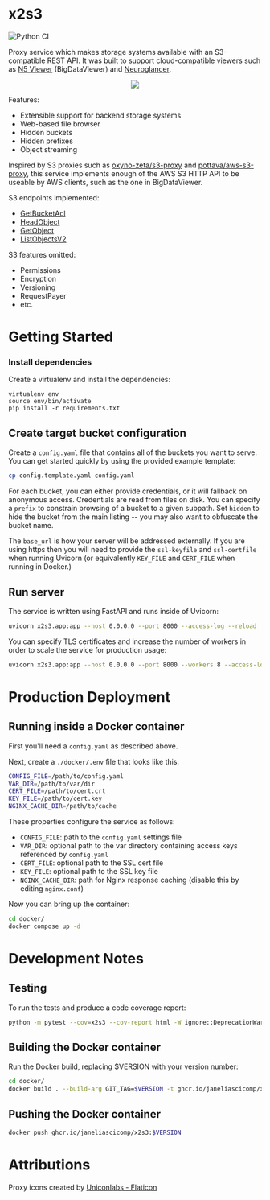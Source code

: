 # x2s3

![Python CI](https://github.com/JaneliaSciComp/x2s3/actions/workflows/python-ci.yml/badge.svg)

Proxy service which makes storage systems available with an S3-compatible REST API. It was built to support cloud-compatible viewers such as [N5 Viewer](https://github.com/saalfeldlab/n5-viewer) (BigDataViewer) and [Neuroglancer](https://github.com/google/neuroglancer).

<p align="center">
    <img src="https://raw.githubusercontent.com/JaneliaSciComp/x2s3/main/docs/use_cases.png">
</p>

Features:
* Extensible support for backend storage systems
* Web-based file browser
* Hidden buckets
* Hidden prefixes
* Object streaming

Inspired by S3 proxies such as [oxyno-zeta/s3-proxy](https://github.com/oxyno-zeta/s3-proxy) and [pottava/aws-s3-proxy](https://github.com/pottava/aws-s3-proxy), this service implements enough of the AWS S3 HTTP API to be useable by AWS clients, such as the one in BigDataViewer.

S3 endpoints implemented:
* [GetBucketAcl](https://docs.aws.amazon.com/AmazonS3/latest/API/API_GetBucketAcl.html)
* [HeadObject](https://docs.aws.amazon.com/AmazonS3/latest/API/API_HeadObject.html)
* [GetObject](https://docs.aws.amazon.com/AmazonS3/latest/API/API_GetObject.html)
* [ListObjectsV2](https://docs.aws.amazon.com/AmazonS3/latest/API/API_ListObjectsV2.html)

S3 features omitted:
* Permissions
* Encryption
* Versioning
* RequestPayer
* etc.

# Getting Started

### Install dependencies

Create a virtualenv and install the dependencies:

    virtualenv env
    source env/bin/activate
    pip install -r requirements.txt

## Create target bucket configuration

Create a `config.yaml` file that contains all of the buckets you want to serve. You can get
started quickly by using the provided example template:

```bash
cp config.template.yaml config.yaml
```

For each bucket, you can either provide credentials, or it will fallback on anonymous access. Credentials are read from files on disk. You can specify a `prefix` to constrain browsing of a bucket to a given subpath. Set `hidden` to hide the bucket from the main listing -- you may also want to obfuscate the bucket name.

The `base_url` is how your server will be addressed externally. If you are using https then you will need to provide the `ssl-keyfile` and `ssl-certfile` when running Uvicorn (or equivalently `KEY_FILE` and `CERT_FILE` when running in Docker.)

## Run server

The service is written using FastAPI and runs inside of Uvicorn:

```bash
uvicorn x2s3.app:app --host 0.0.0.0 --port 8000 --access-log --reload
```

You can specify TLS certificates and increase the number of workers in order to scale the service for production usage:

```bash
uvicorn x2s3.app:app --host 0.0.0.0 --port 8000 --workers 8 --access-log --ssl-keyfile /opt/tls/cert.key --ssl-certfile /opt/tls/cert.crt
```

# Production Deployment

## Running inside a Docker container

First you'll need a `config.yaml` as described above.

Next, create a `./docker/.env` file that looks like this:

```bash
CONFIG_FILE=/path/to/config.yaml
VAR_DIR=/path/to/var/dir
CERT_FILE=/path/to/cert.crt
KEY_FILE=/path/to/cert.key
NGINX_CACHE_DIR=/path/to/cache
```

These properties configure the service as follows:
* `CONFIG_FILE`: path to the `config.yaml` settings file
* `VAR_DIR`: optional path to the var directory containing access keys referenced by `config.yaml`
* `CERT_FILE`: optional path to the SSL cert file
* `KEY_FILE`: optional path to the SSL key file
* `NGINX_CACHE_DIR`: path for Nginx response caching (disable this by editing `nginx.conf`)

Now you can bring up the container:

```bash
cd docker/
docker compose up -d
```

# Development Notes

## Testing

To run the tests and produce a code coverage report:

```bash
python -m pytest --cov=x2s3 --cov-report html -W ignore::DeprecationWarning
```

## Building the Docker container

Run the Docker build, replacing $VERSION with your version number:

```bash
cd docker/
docker build . --build-arg GIT_TAG=$VERSION -t ghcr.io/janeliascicomp/x2s3:$VERSION
```

## Pushing the Docker container

```bash
docker push ghcr.io/janeliascicomp/x2s3:$VERSION
```

# Attributions

Proxy icons created by <a href="https://www.flaticon.com/free-icons/proxy" title="proxy icons">Uniconlabs - Flaticon</a>

